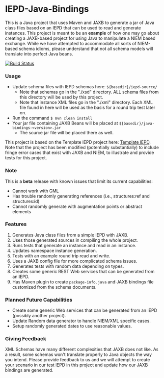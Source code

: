 IEPD-Java-Bindings
==================

This is a Java project that uses Maven and JAXB to generate a jar of Java class files based on an IEPD that can be used to read and generate instances.
This project is meant to be an **example** of how one may go about creating a JAXB-based project for using Java to manipulate
a NIEM based exchange.  While we have attempted to accommodate all sorts of NIEM-based schema idioms, please understand that
not all schema models will translate into perfect Java beans.

[![Build Status](https://travis-ci.org/jtmrice/IEPD-Java-Bindings.svg?branch=master)](https://travis-ci.org/jtmrice/IEPD-Java-Bindings)

### Usage
* Update schema files with IEPD schemas here: `${basedir}/iepd-source/`
  * Note that schemas go in the "./xsd" directory.  ALL schema files from this directory will be used by this project.
  * Note that instance XML files go in the "./xml" directory.  Each XML file found in here will be used as the basis for a round trip test later on.
* Run the command `$ mvn clean install`
* Your jar file containing JAXB Beans will be placed at `${basedir}/java-bindings-<version>.jar`
  * The source jar file will be placed there as well.


This project is based on the Template IEPD project here: [Template IEPD](https://github.com/niem/Template-IEPD).  Note that
the project has been modified (potentially substantially) to include fringe error cases that exist with JAXB and NIEM, to
illustrate and provide tests for this project.


### Note
This is a **beta** release with known issues that limit its current capabilities:
* Cannot work with GML
* Has trouble randomly generating references (i.e., structures:ref and structures:id)
* Cannot randomly generate with augmentation points or abstract elements

### Features
1. Generates Java class files from a simple IEPD with JAXB.
2. Uses those generated sources in compiling the whole project.
3. Runs tests that generate an instance and read in an instance.
4. Updates namespace instance generation.
5. Tests with an example round trip read and write.
6. Uses a JAXB config file for more complicated schema issues.
7. Generates tests with random data depending on types.
8. Creates some generic REST Web services that can be generated from an IEPD.
9. Has Maven plugin to create `package-info.java` and JAXB bindings file customized from the schema documents.


### Planned Future Capabilities
* Create some generic Web services that can be generated from an IEPD (possibly another project).
* Update Random data generator to handle NIEM/XML specific cases.
* Setup randomly generated dates to use reasonable values.


### Giving Feedback
XML Schemas have many different complexities that JAXB does not like.  As a result, some schemas won't translate properly
to Java objects the way you intend.  Please provide feedback to us and we will attempt to create your scenario in our
test IEPD in this project and update how our JAXB bindings are generated.
